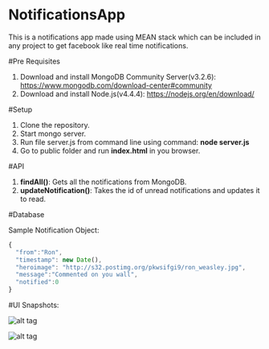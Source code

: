 # NotificationsApp
This is a notifications app made using MEAN stack which can be included in any project to get facebook like real time notifications.


#Pre Requisites

1. Download and install MongoDB Community Server(v3.2.6): https://www.mongodb.com/download-center#community
2. Download and install Node.js(v4.4.4): https://nodejs.org/en/download/


#Setup

1. Clone the repository.
2. Start mongo server.
3. Run file server.js from command line using command: **node server.js**
4. Go to public folder and run **index.html** in you browser.


#API

1. **findAll()**: Gets all the notifications from MongoDB.
2. **updateNotification()**: Takes the id of unread notifications and updates it to read.

#Database

Sample Notification Object:  
```javascript
{
  "from":"Ron",
  "timestamp": new Date(),
  "heroimage": "http://s32.postimg.org/pkwsifgi9/ron_weasley.jpg",
  "message":"Commented on you wall",
  "notified":0
}
```

#UI Snapshots:

![alt tag](http://s32.postimg.org/cuk4cbdud/screencapture_1.png)

![alt tag](http://s32.postimg.org/bzyzzxxat/screencapture_2.png)
        


